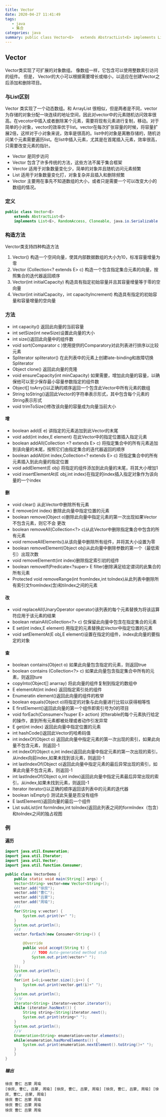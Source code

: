 ```yaml
---
title: Vector
date: 2020-04-27 11:41:49
tags: 
   - java 
   - 集合
categories: java
summary: public class Vector<E>   extends AbstractList<E> implements List<E>
---
```


## Vector

Vector类实现了可扩展的对象数组。  像数组一样，它包含可以使用整数索引访问的组件。 但是， Vector的大小可以根据需要增长或缩小，以适应在创建Vector之后添加和删除项目。

### 与List区别

Vector 类实现了一个动态数组。和 ArrayList 很相似，但是两者是不同，vector为存储的对象分配一块连续的地址空间，因此对vector中的元素随机访问效率很高。在vecotor中插入或者删除某个元素，需要将现有元素进行复制，移动。对于简单的小对象，vector的效率优于list。vector在每次扩张容量的时候，将容量扩展2倍，这样对于小对象来说，效率是很高的。list中的对象是离散存储的，随机访问某个元素需要遍历list。在list中插入元素，尤其是在首尾插入元素，效率很高，只需要改变元素的指针。

- Vector 是同步访问
- Vector 包含了许多传统的方法，这些方法不属于集合框架
- Verctor 适用于对象数量变化少，简单的对象并且随机访问元素频繁
- List 适用于对象数量变化打，对象复杂并且插入和删除频繁
- Vector 主要用在事先不知道数组的大小，或者只是需要一个可以改变大小的数组的情况。

### 定义

```java
public class Vector<E>
    extends AbstractList<E>
    implements List<E>, RandomAccess, Cloneable, java.io.Serializable
```

### 构造方法

Verctor类支持四种构造方法

1. Vector()   构造一个空间向量，使其内部数据数组的大小为10，标准容量增量为零
2. Vector (Collection<? extends E> c) 构造一个包含指定集合元素的向量，按照集合的迭代器返回顺序
3. Vector(int initialCapacity) 构造具有指定初始容量并且其容量增量等于零的空向量
4. Vector(int initialCapacity，int capacityIncrement) 构造具有指定的初始容量和容量增量的空向量

### 方法

- int capacity() 返回此向量的当前容量
- int setSize(int newSize)设置此向量的大小
- int size()返回此向量中的组件数
- void sort(Comparator<? super E ?> c )使用提供的Comparatory对此列表进行排序以比较元素
- Spliterator<E> spliterator() 在此列表中的元素上创建late-binding和故障切换Spliterator
- Object clone() 返回此向量的克隆
- void ensureCapacity(int minCapacity) 如果需要，增加此向量的容量，以确保他可以至少保存最小容量参数指定的组件数
- Object[] toArry()以正确的顺序返回一个包含此Vector中所有元素的数组
- String toString()返回此Vector的字符串表示形式，其中包含每个元素的String表示形式
- void trimToSize()修改该向量的容量成为向量当前大小

#### 增

- boolean add(E e) 讲指定的元素追加到此Vector的末尾
- void add(int index,E element) 在此Vector中的指定位置插入指定元素
- boolean addAll(Collection <? extends E> c) 将指定集合中的所有元素追加到该向量的末尾，按照它们由指定集合的迭代器返回的顺序
- boolean addAll(int index,Collection<? extends E> c) 将指定集合中的所有元素插入到此向量的指定位置
- void addElement(E obj) 将指定的组件添加到此向量的末尾，将其大小增加1
- void insertElementAt(E obj,int index)在指定的index插入指定对象作为该向量的一个index

#### 删

- void clear() 从此Vector中删除所有元素
- E remove(int index) 删除此向量中指定位置的元素
- boolean remove(Object o)删除此向量中指定元素的第一次出现如果Vector不包含元素，则它不会 更改
- boolean removeAll(Collection<?> c)从此Vector中删除指定集合中包含的所有元素
- void removeAllElements()从该向量中删除所有组件，并将其大小设置为零
- boolean removeElement(Object obj)从此向量中删除参数的第一个（最低索引）出现次数
- void removeElementt(int index)删除指定索引初的组件
- boolean removeIf(Predicate<?super> E filter)删除满足给定谓词的此集合的所有元素
- Protected void removeRange(int fromIndex,int toIndex)从此列表中删除所有索引文fromIndex(含)和tiIndex之间的元素

#### 改

- void replaceAll(UnaryOperator<E> operator)该列表的每个元素替换为将该运算符应用于该元素的结果
- boolean retainAll(Collection<?> c) 仅保留此向量中包含在指定集合的元素
- E set(int index,E element) 用指定的元素替换此Vector中指定位置的元素
- void setElementAt(E obj,E element)设置在指定的组件，index此向量的要指定的对象

#### 查

- boolean contains(Object o) 如果此向量包含指定的元素，则返回true
- boolean contains (Collection<?> c) 如果此向量包含指定集合中所有的元素，则返回ture
- copyInto(Object[]  anarray) 将此向量的组件复制到指定的数组中
- E elementAt(int index) 返回指定索引处的组件
- Enumeratin<E> element()返回此向量的组件的枚举
- boolean equals(Object o)将指定的对象与此向量进行比较以获得相等性
- E firstElement()返回此向量的第一个组件即索引号为0的项目
- void forEach(Consumer<?super E> action) 对Iterable的每个元素执行给定的操作，直到所有元素都被处理或者动作引发异常
- E get(int index) 返回此向量中指定位置的元素
- int hashCode()返回此Vector的哈希码值
- int indexOf(Object o) 返回此向量中指定元素的第一次出现的索引，如果此向量不包含元素，则返回-1
- int indexOf(Object o,int index)返回此向量中指定元素的第一次出现的索引，从index向前index,如果未找到该元素，则返回-1
- int lastIndexOf(Object o)返回此向量中指定元素的最后异常出现的索引，如果此向量不包含元素，则返回-1
- int lastIndexOf(Object o,int index)返回此向量中指定元素最后异常出现的索引，从index,如果未找到元素，则返回-1
- Iterator<E> iterator()以正确的顺序返回该列表中的元素的迭代器
- boolean isEmpty() 测试此矢量是否没有组件
- E lastElement()返回向量的最后一个组件
- List<E>  subList(int formIndex,int toIndex)返回此列表之间的formIndex（包含）和toIndex之间的独占视图

### 例

#### 遍历

```java
import java.util.Enumeration;
import java.util.Iterator;
import java.util.Vector;
import java.util.function.Consumer;

public class VectorDemo {
	public static void main(String[] args) {
	Vector<String> vector=new Vector<String>();
	vector.add("徐庶");
	vector.add("曹仁");
	vector.add("吕蒙");
	vector.add("周瑜");
	//Ⅰ
	for(String v:vector) {
		System.out.print(v+" ");
	}
	System.out.println();
	//Ⅱ
	vector.forEach(new Consumer<String>() {

		@Override
		public void accept(String t) {
			// TODO Auto-generated method stub
			System.out.print(vector+" ");
		}
	});
	System.out.println();
	//Ⅲ
	for(int i=0;i<vector.size();i++) {
		System.out.print(vector.get(i)+" ");
	}
	System.out.println();
	//Ⅳ
	Iterator<String> iterator=vector.iterator();
	while (iterator.hasNext()) {
		String string=(String)iterator.next();
		System.out.print(string+" ");
	}
	System.out.println();
	//Ⅴ
	Enumeration<String> enumeration=vector.elements();
	while(enumeration.hasMoreElements()) {
		System.out.print(enumeration.nextElement().toString()+" ");
	}
	}
}
```

##### 输出

```
徐庶 曹仁 吕蒙 周瑜 
[徐庶, 曹仁, 吕蒙, 周瑜] [徐庶, 曹仁, 吕蒙, 周瑜] [徐庶, 曹仁, 吕蒙, 周瑜] [徐庶, 曹仁, 吕蒙, 周瑜] 
徐庶 曹仁 吕蒙 周瑜 
徐庶 曹仁 吕蒙 周瑜 
徐庶 曹仁 吕蒙 周瑜 
```


